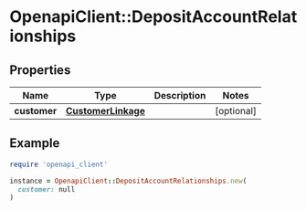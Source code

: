 # OpenapiClient::DepositAccountRelationships

## Properties

| Name | Type | Description | Notes |
| ---- | ---- | ----------- | ----- |
| **customer** | [**CustomerLinkage**](CustomerLinkage.md) |  | [optional] |

## Example

```ruby
require 'openapi_client'

instance = OpenapiClient::DepositAccountRelationships.new(
  customer: null
)
```

